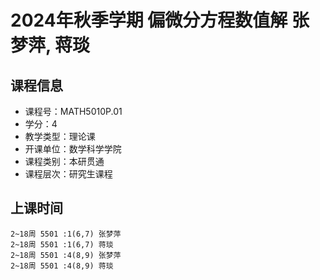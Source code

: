 # 2024年秋季学期 偏微分方程数值解 张梦萍, 蒋琰






## 课程信息

- 课程号：MATH5010P.01
- 学分：4
- 教学类型：理论课
- 开课单位：数学科学学院
- 课程类别：本研贯通
- 课程层次：研究生课程

## 上课时间

```
2~18周 5501 :1(6,7) 张梦萍
2~18周 5501 :1(6,7) 蒋琰
2~18周 5501 :4(8,9) 张梦萍
2~18周 5501 :4(8,9) 蒋琰
```

